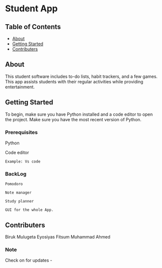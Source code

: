 # Student App

## Table of Contents
+ [About](#about)
+ [Getting Started](#getting_started)
+ [Contributers](#Contributers)

## About <a name = "about"></a>
This student software includes to-do lists, habit trackers, and a few games. This app assists students with their regular activities while providing entertainment.


## Getting Started <a name = "getting_started"></a>
To begin, make sure you have Python installed and a code editor to open the project. Make sure you have the most recent version of Python.


### Prerequisites

Python 

Code editor

```
Example: Vs code
```

### BackLog


```
Pomodoro

Note manager

Study planner

GUI for the whole App.
```

## Contributers <a name = "Contributers"></a>

Biruk Mulugeta 
Eyosiyas Fitsum 
Muhammad Ahmed

### Note

Check on for updates - 
